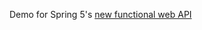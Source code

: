 Demo for Spring 5's [new functional web API](https://github.com/spring-projects/spring-framework/commit/f1319f58ec8a74067bc7792ca7e0977e99cc8b11)